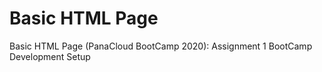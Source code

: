 #  Basic HTML Page
 Basic HTML Page (PanaCloud BootCamp 2020): Assignment 1
BootCamp Development Setup
